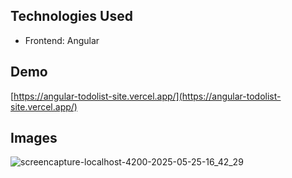 ## Technologies Used

* Frontend: Angular

## Demo

[https://angular-todolist-site.vercel.app/](https://angular-todolist-site.vercel.app/)

## Images

![screencapture-localhost-4200-2025-05-25-16_42_29](https://github.com/user-attachments/assets/0699a16f-2933-4dbc-9341-3e43ab4a4671)



